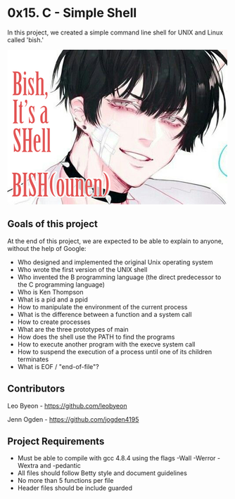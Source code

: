 # 0x15. C - Simple Shell
In this project, we created a simple command line shell for UNIX and Linux called 'bish.'

![bish](https://github.com/jogden4195/simple_shell/blob/master/img/bish-logo.png)

## Goals of this project
At the end of this project, we are expected to be able to explain to anyone, without the help of Google:
* Who designed and implemented the original Unix operating system
* Who wrote the first version of the UNIX shell
* Who invented the B programming language (the direct predecessor to the C programming language)
* Who is Ken Thompson
* What is a pid and a ppid
* How to manipulate the environment of the current process
* What is the difference between a function and a system call
* How to create processes
* What are the three prototypes of main
* How does the shell use the PATH to find the programs
* How to execute another program with the execve system call
* How to suspend the execution of a process until one of its children terminates
* What is EOF / "end-of-file"?

## Contributors
Leo Byeon - https://github.com/leobyeon

Jenn Ogden - https://github.com/jogden4195

## Project Requirements
* Must be able to compile with gcc 4.8.4 using the flags -Wall -Werror -Wextra and -pedantic
* All files should follow Betty style and document guidelines
* No more than 5 functions per file
* Header files should be include guarded
